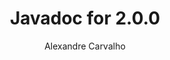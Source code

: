---
title: Javadoc for 2.0.0
author: Alexandre Carvalho
menu_title: 2.0.0
category: javadoc_docs
layout: iframe
iframe_url: /docs/2.0.0/javadoc/overview-summary.html
order: 1
---
